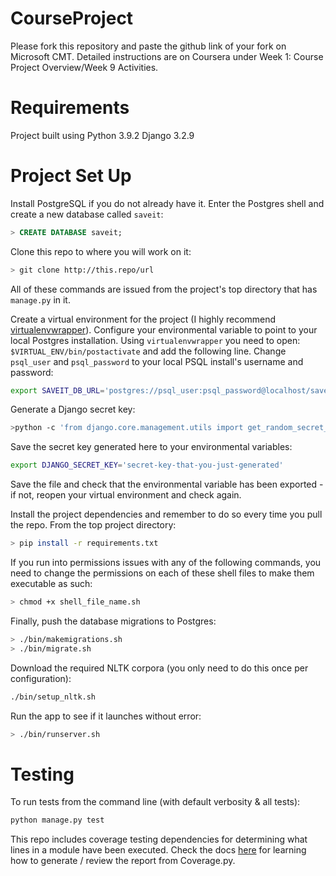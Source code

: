 # CourseProject

Please fork this repository and paste the github link of your fork on Microsoft CMT. Detailed instructions are on Coursera under Week 1: Course Project Overview/Week 9 Activities.

# Requirements
Project built using Python 3.9.2
Django 3.2.9

# Project Set Up 
Install PostgreSQL if you do not already have it. Enter the Postgres shell and create a new database called `saveit`: 

```sql
> CREATE DATABASE saveit;
```

Clone this repo to where you will work on it:
```sh
> git clone http://this.repo/url
```

All of these commands are issued from the project's top directory that has `manage.py` in it.

Create a virtual environment for the project (I highly recommend [virtualenvwrapper](https://virtualenvwrapper.readthedocs.io/en/latest/)). Configure your environmental variable to point to your local Postgres installation. Using `virtualenvwrapper` you need to open: `$VIRTUAL_ENV/bin/postactivate` and add the following line. Change `psql_user` and `psql_password` to your local PSQL install's username and password:

```sh
export SAVEIT_DB_URL='postgres://psql_user:psql_password@localhost/saveit'
```

Generate a Django secret key:
```sh
>python -c 'from django.core.management.utils import get_random_secret_key; print(get_random_secret_key())'
```

Save the secret key generated here to your environmental variables:
```sh
export DJANGO_SECRET_KEY='secret-key-that-you-just-generated'
```

Save the file and check that the environmental variable has been exported - if not, reopen your virtual environment and check again. 

Install the project dependencies and remember to do so every time you pull the repo. From the top project directory:
```sh
> pip install -r requirements.txt
```

If you run into permissions issues with any of the following commands, you need to change the permissions on each of these shell files to make them executable as such:

```sh
> chmod +x shell_file_name.sh
```

Finally, push the database migrations to Postgres:
```sh
> ./bin/makemigrations.sh
> ./bin/migrate.sh
```

Download the required NLTK corpora (you only need to do this once per configuration):
```sh
./bin/setup_nltk.sh
```

Run the app to see if it launches without error:
```sh
> ./bin/runserver.sh
```

# Testing
To run tests from the command line (with default verbosity & all tests):

```sh
python manage.py test
```

This repo includes coverage testing dependencies for determining what lines in a module have been executed. Check the docs [here](https://coverage.readthedocs.io/en/6.1.2/) for learning how to generate / review the report from Coverage.py. 
